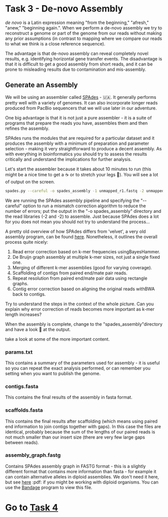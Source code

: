 # Task 3 - De-novo Assembly
*de novo* is a Latin expression meaning "from the beginning," "afresh," "anew," "beginning again.". When we perform a de-novo assembly we try to reconstruct a genome or part of the genome from our reads without making any prior assumptions (in contrast to mapping where we compare our reads to what we think is a close reference sequence).

The advantage is that de-novo assembly can reveal completely novel results, e.g. identifying horizontal gene transfer events. The disadvantage is that it is difficult to get a good assembly from short reads, and it can be prone to misleading results due to contamination and mis-assembly.

## Generate an Assembly
We will be using an assembler called [SPAdes](https://www.ncbi.nlm.nih.gov/pmc/articles/PMC3342519/) - :ukraine:. It generally performs pretty well with a variety of genomes. It can also incorporate longer reads produced from PacBio sequencers that we will use later in our adventure.

One big advantage is that it is not just a pure assembler - it is a suite of programs that prepare the reads you have, assembles them and then refines the assembly.

SPAdes runs the modules that are required for a particular dataset and it produces the assembly with a minimum of preparation and parameter selection - making it very straightforward to produce a decent assembly. As with everything in bioinformatics you should try to assess the results critically and understand the implications for further analysis.

Let's start the assembler because it takes about 10 minutes to run (this might be a nice time to get a :coffee: or to stretch your legs :walking:). You will see a lot of output on the screen.
```bash
spades.py --careful -o spades_assembly -1 unmapped_r1.fastq -2 unmapped_r2.fastq
```

We are running the SPAdes assembly pipeline and specifying the "--careful" option to run a mismatch correction algorithm to reduce the number of errors; put the output in the "-o spades_assembly" directory and the read libraries (-2 and -2) to assemble. Just because SPAdes does a lot for you does not mean you should not try to understand the process...

A pretty old overview of how SPAdes differs from 'velvet', a very old assembly program, can be found [here](http://thegenomefactory.blogspot.co.uk/2013/08/how-spades-differs-from-velvet.html). Nonetheless, it outlines the overall process quite nicely:

1. Read error correction based on k-mer frequencies using ​BayesHammer.
2. De Bruijn graph assembly at ​multiple ​k-mer sizes, not just a single fixed one.
3. Merging of different k-mer assemblies (good for varying coverage).
4. Scaffolding of contigs from paired end/mate pair reads.
5. Repeat resolution from paired end/mate pair data using rectangle graphs.
6. Contig error correction based on aligning the original reads with ​BWA​ back to contigs.


Try to understand the steps in the context of the whole picture. Can you explain why error correction of reads becomes more important as k-mer length increases?

When the assembly is complete, change to the "spades_assembly"​ directory and have a look :eyes: at the output.

take a look at some of the more important content.
### params.txt
This contains a summary of the parameters used for assembly - it is useful so you can repeat the exact analysis performed, or can remember you setting when you want to publish the genome.

### contigs.fasta
This contains the final results of the assembly in fasta format.

### scaffolds.fasta
This contains the final results after scaffolding (which means using paired end information to join contigs together with gaps). In this case the files are identical, probably because the sum of the lengths of our paired reads is not much smaller than our insert size (there are very few large gaps between reads).

### assembly_graph.fastg
Contains SPAdes assembly graph in FASTG format - this is a slightly different format that contains more information than fasta - for example it can contain alternative alleles in diploid assemblies. We don't need it here, but see ​[here](http://fastg.sourceforge.net/FASTG_Spec_v1.00.pdf) :pdf: if you might be working with diploid organisms. You can use the [Bandage](http://rrwick.github.io/Bandage/​) program to view this file.

# Go to [Task 4](https://github.com/guyleonard/genomics_adventure/blob/release/chapter_3/task_4.md)

